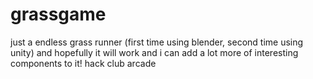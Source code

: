 # grassgame
just a endless grass runner (first time using blender, second time using unity) and hopefully it will work and i can add a lot more of interesting components to it! hack club arcade
